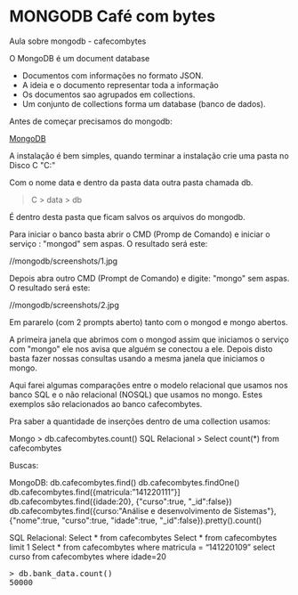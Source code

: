 ﻿# MONGODB Café com bytes
Aula sobre mongodb - cafecombytes

O MongoDB é um document database 

* Documentos com informações no formato JSON. 
* A ideia e o documento representar toda a informação
* Os documentos sao agrupados em collections.
* Um conjunto de collections forma um database (banco de dados).

Antes de começar precisamos do mongodb:

<a href="https://www.mongodb.com/">MongoDB</a>

A instalação é bem simples, quando terminar a instalação crie uma pasta no Disco C "C:\" 

Com o nome data e dentro da pasta data outra pasta chamada db.
> C > data > db

É dentro desta pasta que ficam salvos os arquivos do mongodb.

Para iniciar o banco basta abrir o CMD (Promp de Comando) e iniciar o serviço : "mongod" sem aspas.
O resultado será este:

 //mongodb/screenshots/1.jpg
 
 

Depois abra outro CMD (Prompt de Comando) e digite: "mongo" sem aspas.
O resultado será este:

 //mongodb/screenshots/2.jpg

Em pararelo (com 2 prompts aberto) tanto com o mongod e mongo abertos.

A primeira janela que abrimos com o mongod assim que iniciamos o serviço com "mongo" ele nos avisa que alguém se conectou a ele.
Depois disto basta fazer nossas consultas usando a mesma janela que iniciamos o mongo.

Aqui farei algumas comparações entre o modelo relacional que usamos nos banco SQL e o não relacional (NOSQL) que usamos no mongo. Estes exemplos são relacionados ao banco cafecombytes.

Pra saber a quantidade de inserções dentro de uma collection usamos:

Mongo > db.cafecombytes.count() 
SQL Relacional > Select count(*) from cafecombytes

Buscas:

MongoDB:
db.cafecombytes.find()
db.cafecombytes.findOne()
db.cafecombytes.find({matricula:”141220111”}]
db.cafecombytes.find({idade:20}, {"curso":true, "_id":false})
db.cafecombytes.find({curso:"Análise e desenvolvimento de Sistemas"}, {"nome":true, "curso":true, "idade":true, "_id":false}).pretty().count()

SQL Relacional:
Select * from cafecombytes
Select * from cafecombytes limit 1
Select * from cafecombytes where matricula = “141220109”
select curso from cafecombytes where idade=20


<div class="highlight highlight-source-shell"><pre><span class="pl-k">&gt;</span> <span class="pl-en">db.bank_data.count</span>()
50000</pre></div>







